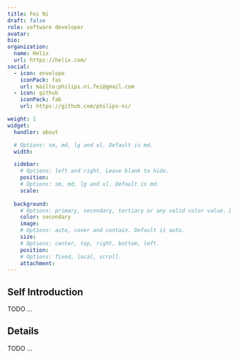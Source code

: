 ```yaml
---
title: Fei Ni
draft: false
role: software developer
avatar: 
bio: 
organization:
  name: Helix
  url: https://helix.com/
social:
  - icon: envelope
    iconPack: fas
    url: mailto:philips.ni.fei@gmail.com
  - icon: github
    iconPack: fab
    url: https://github.com/philips-ni/

weight: 1
widget:
  handler: about

  # Options: sm, md, lg and xl. Default is md.
  width:

  sidebar:
    # Options: left and right. Leave blank to hide.
    position:
    # Options: sm, md, lg and xl. Default is md.
    scale:
  
  background:
    # Options: primary, secondary, tertiary or any valid color value. Default is primary.
    color: secondary
    image:
    # Options: auto, cover and contain. Default is auto.
    size:
    # Options: center, top, right, bottom, left.
    position:
    # Options: fixed, local, scroll.
    attachment: 
---
```


## Self Introduction

TODO ...

## Details  

TODO ...
